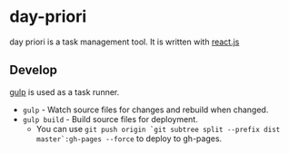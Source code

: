 day-priori
==========
day priori is a task management tool. It is written with
[react.js](http://facebook.github.io/react/)

Develop
-------
[gulp](http://gulpjs.com/) is used as a task runner.
- `gulp` - Watch source files for changes and rebuild when changed.
- `gulp build` - Build source files for deployment.
  - You can use ```git push origin `git subtree split --prefix dist
      master`:gh-pages --force``` to deploy to gh-pages.

